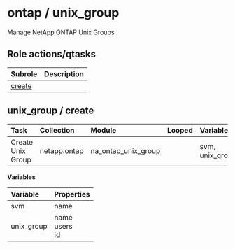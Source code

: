 # ontap / unix_group 
Manage NetApp ONTAP Unix Groups  
  






## Role actions/qtasks

| Subrole | Description |
| :------ | :---------- |
| [create](#unix_group--create) |  |



## unix_group / create

| Task | Collection | Module | Looped | Variables |
| :--- | :--------- | :----- | :----- | :-------- |
| Create Unix Group  | netapp.ontap | na_ontap_unix_group |  | svm, unix_group |


**Variables**

| Variable | Properties |
| :------- | :--------- |
| svm | name |
| unix_group | name<br>users<br>id |




